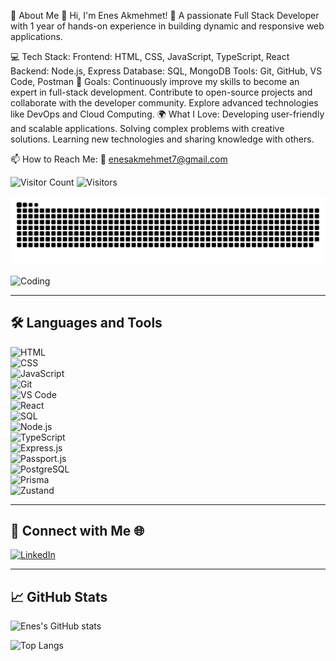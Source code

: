 👋 About Me
🌟 Hi, I'm Enes Akmehmet!
🚀 A passionate Full Stack Developer with 1 year of hands-on experience in building dynamic and responsive web applications.

💻 Tech Stack:
Frontend: HTML, CSS, JavaScript, TypeScript, React
Backend: Node.js, Express
Database: SQL, MongoDB
Tools: Git, GitHub, VS Code, Postman
🎯 Goals:
Continuously improve my skills to become an expert in full-stack development.
Contribute to open-source projects and collaborate with the developer community.
Explore advanced technologies like DevOps and Cloud Computing.
🌍 What I Love:
Developing user-friendly and scalable applications.
Solving complex problems with creative solutions.
Learning new technologies and sharing knowledge with others.


📫 How to Reach Me:
📧 enesakmehmet7@gmail.com


![Visitor Count](https://komarev.com/ghpvc/?username=enesakmehmet&color=brightgreen)
![Visitors](https://visitor-badge.glitch.me/badge?page_id=enesakmehmet.visitor-badge)



![World Map](https://github.com/platane/snk/raw/output/github-contribution-grid-snake.svg)

![Coding](https://media.giphy.com/media/Y4ak9Ki2GZCbJxAnJD/giphy.gif)




---

## 🛠️ Languages and Tools

![HTML](https://img.shields.io/badge/-HTML-E34F26?style=flat-square&logo=html5&logoColor=white)  
![CSS](https://img.shields.io/badge/-CSS-1572B6?style=flat-square&logo=css3&logoColor=white)  
![JavaScript](https://img.shields.io/badge/-JavaScript-F7DF1E?style=flat-square&logo=javascript&logoColor=black)  
![Git](https://img.shields.io/badge/-Git-F05032?style=flat-square&logo=git&logoColor=white)  
![VS Code](https://img.shields.io/badge/-VS%20Code-007ACC?style=flat-square&logo=visual-studio-code&logoColor=white)  
![React](https://img.shields.io/badge/-React-61DAFB?style=flat-square&logo=react&logoColor=white)  
![SQL](https://img.shields.io/badge/-SQL-4479A1?style=flat-square&logo=sqlite&logoColor=white)  
![Node.js](https://img.shields.io/badge/-Node.js-339933?style=flat-square&logo=node.js&logoColor=white)  
![TypeScript](https://img.shields.io/badge/-TypeScript-007ACC?style=flat-square&logo=typescript&logoColor=white)  
![Express.js](https://img.shields.io/badge/-Express.js-000000?style=flat-square&logo=express&logoColor=white)  
![Passport.js](https://img.shields.io/badge/-Passport.js-34E27A?style=flat-square&logo=passport&logoColor=white)  
![PostgreSQL](https://img.shields.io/badge/-PostgreSQL-4169E1?style=flat-square&logo=postgresql&logoColor=white)  
![Prisma](https://img.shields.io/badge/-Prisma-2D3748?style=flat-square&logo=prisma&logoColor=white)  
![Zustand](https://img.shields.io/badge/-Zustand-000000?style=flat-square&logo=zustand&logoColor=white)  



---

## 🔗 Connect with Me 🌐


[![LinkedIn](https://img.shields.io/badge/LinkedIn-Connect-blue?style=for-the-badge&logo=linkedin)](https://www.linkedin.com/in/enes-akmehmet-a061bb206/)



---

## 📈 GitHub Stats

![Enes's GitHub stats](https://github-readme-stats.vercel.app/api?username=enesakmehmet&show_icons=true&theme=radical)

![Top Langs](https://github-readme-stats.vercel.app/api/top-langs/?username=enesakmehmet&layout=compact&theme=radical)


<!---
enesakmehmet/enesakmehmet is a ✨ special ✨ repository because its `README.md` (this file) appears on your GitHub profile.
You can click the Preview link to take a look at your changes.
--->
